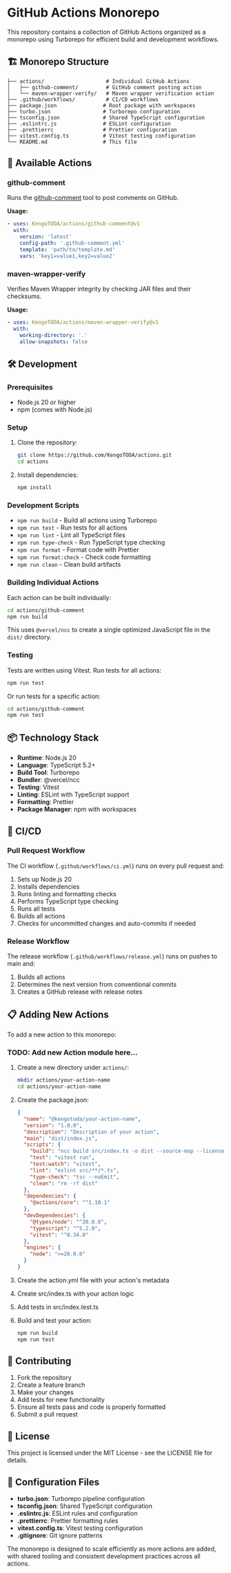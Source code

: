 # GitHub Actions Monorepo

This repository contains a collection of GitHub Actions organized as a monorepo using Turborepo for efficient build and development workflows.

## 🏗️ Monorepo Structure

```
├── actions/                    # Individual GitHub Actions
│   ├── github-comment/         # GitHub comment posting action
│   └── maven-wrapper-verify/   # Maven wrapper verification action
├── .github/workflows/          # CI/CD workflows
├── package.json               # Root package with workspaces
├── turbo.json                 # Turborepo configuration
├── tsconfig.json              # Shared TypeScript configuration
├── .eslintrc.js               # ESLint configuration
├── .prettierrc                # Prettier configuration
├── vitest.config.ts           # Vitest testing configuration
└── README.md                  # This file
```

## 🚀 Available Actions

### github-comment

Runs the [github-comment](https://suzuki-shunsuke.github.io/github-comment/) tool to post comments on GitHub.

**Usage:**

```yaml
- uses: KengoTODA/actions/github-comment@v1
  with:
    version: 'latest'
    config-path: '.github-comment.yml'
    template: 'path/to/template.md'
    vars: 'key1=value1,key2=value2'
```

### maven-wrapper-verify

Verifies Maven Wrapper integrity by checking JAR files and their checksums.

**Usage:**

```yaml
- uses: KengoTODA/actions/maven-wrapper-verify@v1
  with:
    working-directory: '.'
    allow-snapshots: false
```

## 🛠️ Development

### Prerequisites

- Node.js 20 or higher
- npm (comes with Node.js)

### Setup

1. Clone the repository:

   ```bash
   git clone https://github.com/KengoTODA/actions.git
   cd actions
   ```

2. Install dependencies:
   ```bash
   npm install
   ```

### Development Scripts

- `npm run build` - Build all actions using Turborepo
- `npm run test` - Run tests for all actions
- `npm run lint` - Lint all TypeScript files
- `npm run type-check` - Run TypeScript type checking
- `npm run format` - Format code with Prettier
- `npm run format:check` - Check code formatting
- `npm run clean` - Clean build artifacts

### Building Individual Actions

Each action can be built individually:

```bash
cd actions/github-comment
npm run build
```

This uses `@vercel/ncc` to create a single optimized JavaScript file in the `dist/` directory.

### Testing

Tests are written using Vitest. Run tests for all actions:

```bash
npm run test
```

Or run tests for a specific action:

```bash
cd actions/github-comment
npm run test
```

## 📦 Technology Stack

- **Runtime**: Node.js 20
- **Language**: TypeScript 5.2+
- **Build Tool**: Turborepo
- **Bundler**: @vercel/ncc
- **Testing**: Vitest
- **Linting**: ESLint with TypeScript support
- **Formatting**: Prettier
- **Package Manager**: npm with workspaces

## 🔄 CI/CD

### Pull Request Workflow

The CI workflow (`.github/workflows/ci.yml`) runs on every pull request and:

1. Sets up Node.js 20
2. Installs dependencies
3. Runs linting and formatting checks
4. Performs TypeScript type checking
5. Runs all tests
6. Builds all actions
7. Checks for uncommitted changes and auto-commits if needed

### Release Workflow

The release workflow (`.github/workflows/release.yml`) runs on pushes to main and:

1. Builds all actions
2. Determines the next version from conventional commits
3. Creates a GitHub release with release notes

## 📋 Adding New Actions

To add a new action to this monorepo:

### TODO: Add new Action module here...

1. Create a new directory under `actions/`:

   ```bash
   mkdir actions/your-action-name
   cd actions/your-action-name
   ```

2. Create the package.json:

   ```json
   {
     "name": "@kengotoda/your-action-name",
     "version": "1.0.0",
     "description": "Description of your action",
     "main": "dist/index.js",
     "scripts": {
       "build": "ncc build src/index.ts -o dist --source-map --license licenses.txt",
       "test": "vitest run",
       "test:watch": "vitest",
       "lint": "eslint src/**/*.ts",
       "type-check": "tsc --noEmit",
       "clean": "rm -rf dist"
     },
     "dependencies": {
       "@actions/core": "^1.10.1"
     },
     "devDependencies": {
       "@types/node": "^20.0.0",
       "typescript": "^5.2.0",
       "vitest": "^0.34.0"
     },
     "engines": {
       "node": ">=20.0.0"
     }
   }
   ```

3. Create the action.yml file with your action's metadata

4. Create src/index.ts with your action logic

5. Add tests in src/index.test.ts

6. Build and test your action:
   ```bash
   npm run build
   npm run test
   ```

## 🤝 Contributing

1. Fork the repository
2. Create a feature branch
3. Make your changes
4. Add tests for new functionality
5. Ensure all tests pass and code is properly formatted
6. Submit a pull request

## 📄 License

This project is licensed under the MIT License - see the LICENSE file for details.

## 🔧 Configuration Files

- **turbo.json**: Turborepo pipeline configuration
- **tsconfig.json**: Shared TypeScript configuration
- **.eslintrc.js**: ESLint rules and configuration
- **.prettierrc**: Prettier formatting rules
- **vitest.config.ts**: Vitest testing configuration
- **.gitignore**: Git ignore patterns

The monorepo is designed to scale efficiently as more actions are added, with shared tooling and consistent development practices across all actions.
